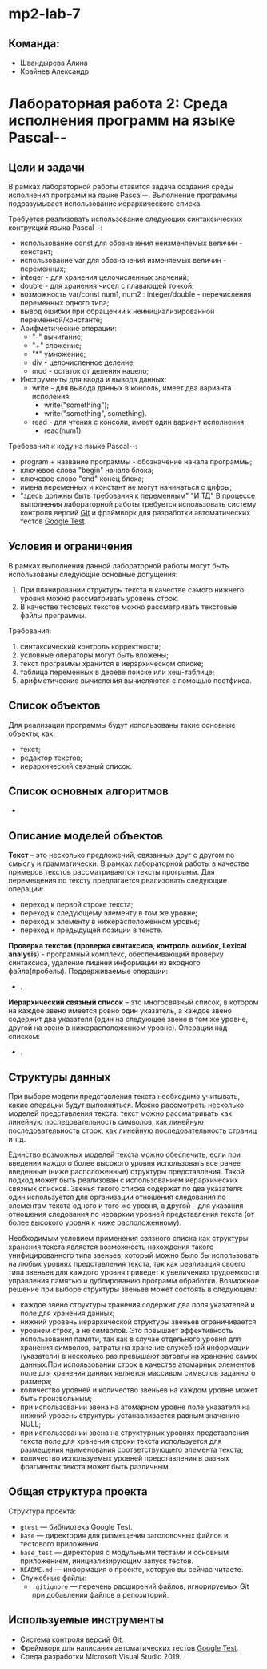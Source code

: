 # mp2-lab-7

## Команда:
- Швандырева Алина
- Крайнев Александр

# Лабораторная работа 2: Cреда исполнения программ на языке Pascal--


## Цели и задачи
  
В рамках лабораторной работы ставится задача создания cреды исполнения программ на языке Pascal--.
Выполнение программы подразумывает использование иерархического списка.
  
Требуется реализовать использование следующих синтаксических контрукций языка Pascal--:
- использование const для обозначения неизменяемых величин - констант;
- использование var для обозначения изменяемых величин - переменных;
- integer - для хранения целочисленных значений;
- double - для хранения чисел с плавающей точкой;
- возможность var/const num1, num2 : integer/double - перечисления переменных одного типа;
- вывод ошибки при обращении к неинициализированной переменной/константе;
- Арифметические операции:
  - "-" вычитание;
  - "+" сложение;
  - "*" умножение;
  - div - целочисленное деление;
  - mod - остаток от деления нацело;
- Инструменты для ввода и вывода данных:
  - write - для вывода данных в консоль, имеет два варианта исполения:
    - write("something");
    - write("something", something).
  - read - для чтения с консоли, имеет один вариант исполнения:
    - read(num1).
  
 Требования к коду на языке Pascal--:
 - program + название программы - обозначение начала программы;
 - ключевое слова "begin" начало блока;
 - ключевое слово "end" конец блока;
 - имена переменных и констант не могут начинаться с цифры;
 - "здесь должны быть требования к переменным"
 "И ТД"
В процессе выполнения лабораторной работы требуется использовать систему контроля версий [Git][git] и фрэймворк для разработки автоматических тестов [Google Test][gtest].
  
## Условия и ограничения

В рамках выполнения данной лабораторной работы могут быть использованы следующие основные допущения:
1. При планировании структуры текста в качестве самого нижнего уровня можно рассматривать уровень строк.
2. В качестве тестовых текстов можно рассматривать текстовые файлы программы.
    
Требования:
1. синтаксический контроль корректности;
2. условные операторы могут быть вложены;
3. текст программы хранится в иерархическом списке;
4. таблица переменных в дереве поиске или хеш-таблице;
5. арифметические вычисления вычисляются с помощью постфикса.

## Список объектов
 
 Для реализации программы будут использованы такие основные объекты, как:
  - текст;
  - редактор текстов;
  - иерархический связный список.
  
## Список основных алгоритмов
-
 

  
## Описание моделей объектов

**Текст** – это несколько предложений, связанных друг с другом по смыслу и грамматически. В рамках лабораторной работы в качестве примеров текстов рассматриваются тексты программ.
Для перемещения по тексту предлагается реализовать следующие операции:
- переход к первой строке текста;
- переход к следующему элементу в том же уровне;
- переход к элементу в нижерасположенном уровне;
- переход к предыдущей позиции в тексте.
  
 **Проверка текстов (проверка синтаксиса, контроль ошибок, Lexical analysis)** - програмный комплекс, обеспечивающий проверку синтаксиса, удаление лишней информации из входного файла(пробелы).
Поддерживаемые операции:
 - .
  
 **Иерархический связный список** – это многосвязный список, в котором на каждое звено имеется ровно один указатель, а каждое звено содержит два указателя (один на следующее звено в том же уровне, другой на звено в нижерасположенном уровне).
Операции над списком:
  - .


## Структуры данных

При выборе модели представления текста необходимо учитывать, какие операции будут выполняться. Можно рассмотреть несколько моделей представления текста: текст можно рассматривать как линейную последовательность символов, как линейную последовательность строк, как линейную последовательность страниц и т.д.

Единство возможных моделей текста можно обеспечить, если при введении каждого более высокого уровня использовать все ранее введенные (ниже расположенные) структуры представления. Такой подход может быть реализован с использованием иерархических связных списков. Звенья такого списка содержат по два указателя: один используется для организации отношения следования по элементам текста одного и того же уровня, а другой – для указания отношения следования по иерархии уровней представления текста (от более высокого уровня к ниже расположенному).

Необходимым условием применения связного списка как структуры хранения текста является возможность нахождения такого унифицированного типа звеньев, который можно было бы использовать на любых уровнях представления текста, так как реализация своего типа звеньев для каждого уровня приведет к увеличению трудоемкости управления памятью и дублированию программ обработки. Возможное решение при выборе структуры звеньев может состоять в следующем:

-	каждое звено структуры хранения содержит два поля указателей и поле для хранения данных;
-	нижний уровень иерархической структуры звеньев ограничивается 
-  уровнем строк, а не символов. Это повышает эффективность использования памяти, так как в случае отдельного уровня для хранения символов, затраты на хранение служебной информации (указатели) в несколько раз превышают затраты на хранение самих данных.При использовании строк в качестве атомарных элементов поле для хранения данных является массивом символов заданного размера;
-	количество уровней и количество звеньев на каждом уровне может быть произвольным;
-	при использовании звена на атомарном уровне поле указателя на нижний уровень структуры устанавливается равным значению NULL;
-	при использовании звена на структурных уровнях представления текста поле для хранения строки текста используется для размещения наименования соответствующего элемента текста;
-	количество используемых уровней представления в разных фрагментах текста может быть различным.
  
  
  
  
  
 




## Общая структура проекта

Структура проекта:

  - `gtest` — библиотека Google Test.
  - `base` — директория для размещения заголовочных файлов и тестового приложения.
  - `base_test` — директория с модульными тестами и основным приложением, инициализирующим запуск тестов.
  - `README.md` — информация о проекте, которую вы сейчас читаете.
  - Служебные файлы:
    - `.gitignore` — перечень расширений файлов, игнорируемых Git при добавлении файлов в репозиторий.

## Используемые инструменты

  - Система контроля версий [Git][git].
  - Фреймворк для написания автоматических тестов [Google Test][gtest].
  - Среда разработки Microsoft Visual Studio 2019.

<!-- LINKS -->

[git]:         https://git-scm.com/book/ru/v2
[gtest]:       https://github.com/google/googletest

